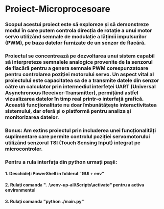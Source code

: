 # Proiect-Microprocesoare

### Scopul acestui proiect este să exploreze și să demonstreze modul în care putem controla direcția de rotație a unui motor servo utilizând semnale de modulație a lățimii impulsurilor (PWM), pe baza datelor furnizate de un senzor de flacără. 

### Proiectul se concentrează pe dezvoltarea unui sistem capabil să interpreteze semnalele analogice provenite de la senzorul de flacără pentru a genera semnale PWM corespunzatoare pentru controlarea poziției motorului servo. Un aspect vital al proiectului este capacitatea sa de a transmite datele din senzor către un calculator prin intermediul interfeţei UART (Universal Asynchronous Receiver-Transmitter), permiţând astfel vizualizarea datelor în timp real printr-o interfață grafică. Această funcționalitate nu doar îmbunătățește interactivitatea sistemului, dar oferă și o platformă pentru analiza și monitorizarea datelor.

### Bonus: Am extins proiectul prin includerea unei funcționalități suplimentare care permite controlul poziției servomotorului utilizând senzorul TSI (Touch Sensing Input) integrat pe microcontroler.


### Pentru a rula interfața din python urmați pașii: 
  #### 1. Deschideți PowerShell in folderul "GUI + env"
  #### 2. Rulați comanda ". .\venv-up-all\Scripts\activate" pentru a activa environmentul
  #### 3. Rulați comanda "python ./main.py" 


